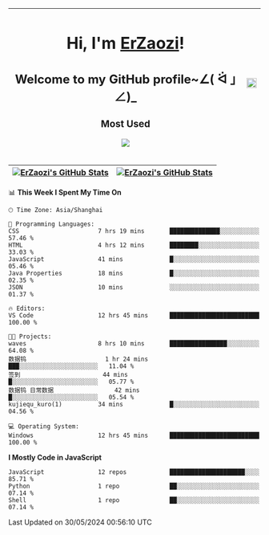 |<h1>Hi, I'm <a href="https://github.com/erzaozi">ErZaozi</a>! </h1><h2>Welcome to my GitHub profile~∠( ᐛ 」∠)_</h2><p><h3>Most Used</h3><img src="https://skillicons.dev/icons?i=github,vscode,visualstudio,ubuntu,postman,pycharm,webstorm,git,docker"></p>|<img decoding="async" align=center src="https://cdn.jsdelivr.net/gh/erzaozi/erzaozi/image.gif" width="100%">|
| ----- | ----- |

| <a href="https://github.com/erzaozi"><img align="center" src="https://github-readme-stats.vercel.app/api/top-langs/?username=erzaozi&title_color=44cef6&text_color=4b5cc4&icon_color=2bbc8a&bg_color=white&langs_count=4&hide_border=true" alt="ErZaozi's GitHub Stats" /></a> | <a href="https://github.com/erzaozi"><img align="center" src="https://github-readme-stats.vercel.app/api?username=erzaozi&show_icons=true&line_height=27&count_private=true&title_color=44cef6&text_color=4b5cc4&icon_color=2bbc8a&bg_color=white&hide_border=true" alt="ErZaozi's GitHub Stats" /></a> |
| ----- | ----- |
<!--START_SECTION:waka-->
📊 **This Week I Spent My Time On** 

```text
🕑︎ Time Zone: Asia/Shanghai

💬 Programming Languages: 
CSS                      7 hrs 19 mins       ██████████████░░░░░░░░░░░   57.46 % 
HTML                     4 hrs 12 mins       ████████░░░░░░░░░░░░░░░░░   33.03 % 
JavaScript               41 mins             █░░░░░░░░░░░░░░░░░░░░░░░░   05.46 % 
Java Properties          18 mins             █░░░░░░░░░░░░░░░░░░░░░░░░   02.35 % 
JSON                     10 mins             ░░░░░░░░░░░░░░░░░░░░░░░░░   01.37 % 

🔥 Editors: 
VS Code                  12 hrs 45 mins      █████████████████████████   100.00 % 

🐱‍💻 Projects: 
waves                    8 hrs 10 mins       ████████████████░░░░░░░░░   64.08 % 
数据钨                      1 hr 24 mins        ███░░░░░░░░░░░░░░░░░░░░░░   11.04 % 
签到                       44 mins             █░░░░░░░░░░░░░░░░░░░░░░░░   05.77 % 
数据钨 日常数据                 42 mins             █░░░░░░░░░░░░░░░░░░░░░░░░   05.54 % 
kujiequ_kuro(1)          34 mins             █░░░░░░░░░░░░░░░░░░░░░░░░   04.56 % 

💻 Operating System: 
Windows                  12 hrs 45 mins      █████████████████████████   100.00 % 
```

**I Mostly Code in JavaScript** 

```text
JavaScript               12 repos            █████████████████████░░░░   85.71 % 
Python                   1 repo              ██░░░░░░░░░░░░░░░░░░░░░░░   07.14 % 
Shell                    1 repo              ██░░░░░░░░░░░░░░░░░░░░░░░   07.14 % 
```




 Last Updated on 30/05/2024 00:56:10 UTC
<!--END_SECTION:waka-->
